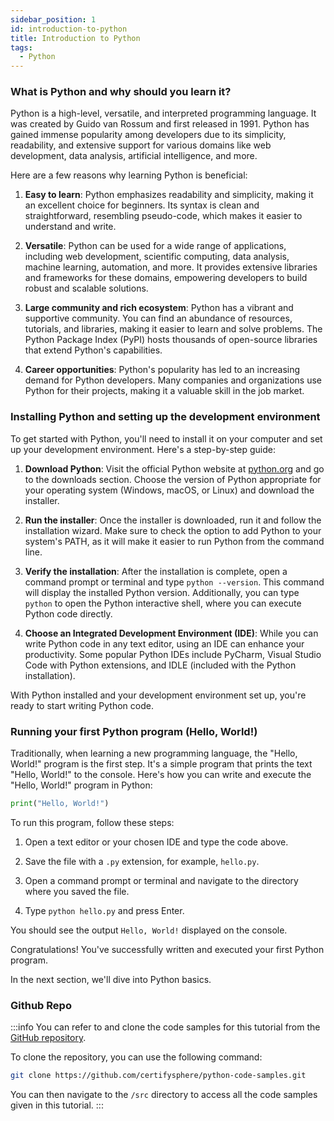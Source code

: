 ```yaml
---
sidebar_position: 1
id: introduction-to-python
title: Introduction to Python
tags:
  - Python
---
```


### What is Python and why should you learn it?

Python is a high-level, versatile, and interpreted programming language. It was created by Guido van Rossum and first released in 1991. Python has gained immense popularity among developers due to its simplicity, readability, and extensive support for various domains like web development, data analysis, artificial intelligence, and more.

Here are a few reasons why learning Python is beneficial:

1. **Easy to learn**: Python emphasizes readability and simplicity, making it an excellent choice for beginners. Its syntax is clean and straightforward, resembling pseudo-code, which makes it easier to understand and write.

2. **Versatile**: Python can be used for a wide range of applications, including web development, scientific computing, data analysis, machine learning, automation, and more. It provides extensive libraries and frameworks for these domains, empowering developers to build robust and scalable solutions.

3. **Large community and rich ecosystem**: Python has a vibrant and supportive community. You can find an abundance of resources, tutorials, and libraries, making it easier to learn and solve problems. The Python Package Index (PyPI) hosts thousands of open-source libraries that extend Python's capabilities.

4. **Career opportunities**: Python's popularity has led to an increasing demand for Python developers. Many companies and organizations use Python for their projects, making it a valuable skill in the job market.

### Installing Python and setting up the development environment

To get started with Python, you'll need to install it on your computer and set up your development environment. Here's a step-by-step guide:

1. **Download Python**: Visit the official Python website at [python.org](https://www.python.org/downloads/) and go to the downloads section. Choose the version of Python appropriate for your operating system (Windows, macOS, or Linux) and download the installer.

2. **Run the installer**: Once the installer is downloaded, run it and follow the installation wizard. Make sure to check the option to add Python to your system's PATH, as it will make it easier to run Python from the command line.

3. **Verify the installation**: After the installation is complete, open a command prompt or terminal and type `python --version`. This command will display the installed Python version. Additionally, you can type `python` to open the Python interactive shell, where you can execute Python code directly.

4. **Choose an Integrated Development Environment (IDE)**: While you can write Python code in any text editor, using an IDE can enhance your productivity. Some popular Python IDEs include PyCharm, Visual Studio Code with Python extensions, and IDLE (included with the Python installation).

With Python installed and your development environment set up, you're ready to start writing Python code.

### Running your first Python program (Hello, World!)

Traditionally, when learning a new programming language, the "Hello, World!" program is the first step. It's a simple program that prints the text "Hello, World!" to the console. Here's how you can write and execute the "Hello, World!" program in Python:

```python
print("Hello, World!")
```

To run this program, follow these steps:

1. Open a text editor or your chosen IDE and type the code above.

2. Save the file with a `.py` extension, for example, `hello.py`.

3. Open a command prompt or terminal and navigate to the directory where you saved the file.

4. Type `python hello.py` and press Enter.

You should see the output `Hello, World!` displayed on the console.

Congratulations! You've successfully written and executed your first Python program.

In the next section, we'll dive into Python basics.

### Github Repo
:::info
  You can refer to and clone the code samples for this tutorial from the [GitHub repository](https://github.com/certifysphere/python-code-samples).

  To clone the repository, you can use the following command:

  ```bash
  git clone https://github.com/certifysphere/python-code-samples.git
  ```

  You can then navigate to the `/src` directory to access all the code samples given in this tutorial. 
:::